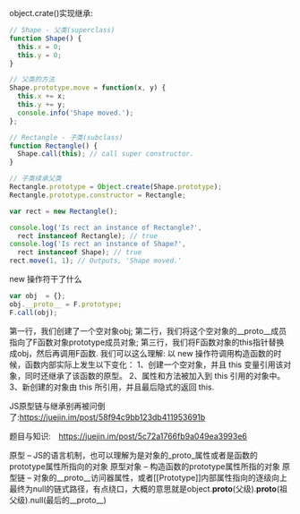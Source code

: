 object.crate()实现继承:

```javascript
// Shape - 父类(superclass)
function Shape() {
  this.x = 0;
  this.y = 0;
}

// 父类的方法
Shape.prototype.move = function(x, y) {
  this.x += x;
  this.y += y;
  console.info('Shape moved.');
};

// Rectangle - 子类(subclass)
function Rectangle() {
  Shape.call(this); // call super constructor.
}

// 子类续承父类
Rectangle.prototype = Object.create(Shape.prototype);
Rectangle.prototype.constructor = Rectangle;

var rect = new Rectangle();

console.log('Is rect an instance of Rectangle?',
  rect instanceof Rectangle); // true
console.log('Is rect an instance of Shape?',
  rect instanceof Shape); // true
rect.move(1, 1); // Outputs, 'Shape moved.'
```

new 操作符干了什么
```javascript
var obj  = {};
obj.__proto__ = F.prototype;
F.call(obj);
```
第一行，我们创建了一个空对象obj;
第二行，我们将这个空对象的__proto__成员指向了F函数对象prototype成员对象;
第三行，我们将F函数对象的this指针替换成obj，然后再调用F函数.
我们可以这么理解: 以 new 操作符调用构造函数的时候，函数内部实际上发生以下变化：
1、创建一个空对象，并且 this 变量引用该对象，同时还继承了该函数的原型。
2、属性和方法被加入到 this 引用的对象中。
3、新创建的对象由 this 所引用，并且最后隐式的返回 this.

JS原型链与继承别再被问倒了:https://juejin.im/post/58f94c9bb123db411953691b

题目与知识:　https://juejin.im/post/5c72a1766fb9a049ea3993e6

原型 – JS的语言机制，也可以理解为是对象的_proto_属性或者是函数的prototype属性所指向的对象
原型对象 – 构造函数的prototype属性所指的对象
原型链 – 对象的__proto__访问器属性，或者[[Prototype]]内部属性指向的逐级向上最终为null的链式路径，有点绕口，大概的意思就是object.__proto__(父级).__proto__(祖父级).null(最后的__proto__)